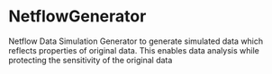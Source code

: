 # NetflowGenerator

Netflow Data Simulation Generator to generate simulated data which reflects properties of original data.
This enables data analysis while protecting the sensitivity of the original data

